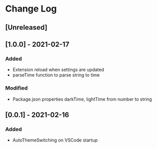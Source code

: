 # Change Log

## [Unreleased]

## [1.0.0] - 2021-02-17

### Added

- Extension reload when settings are updated
- parseTime function to parse string to time

### Modified

- Package.json properties darkTime, lightTime from number to string

## [0.0.1] - 2021-02-16

### Added

- AutoThemeSwitching on VSCode startup
